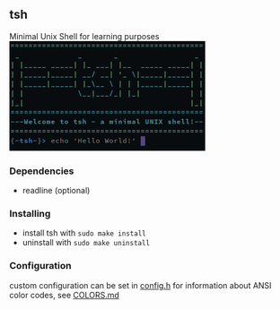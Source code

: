 
## tsh
Minimal Unix Shell for learning purposes
![tsh_preview](tsh.png)

### Dependencies
* readline (optional)

### Installing
* install tsh with `sudo make install`
* uninstall with `sudo make uninstall`

### Configuration
custom configuration can be set in [config.h](config.h)
for information about ANSI color codes, see [COLORS.md](COLORS.md)

